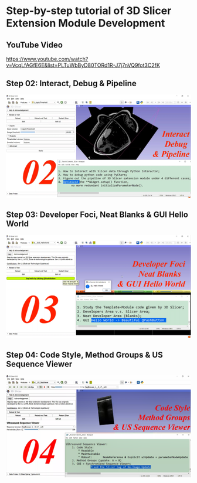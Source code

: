 # Step-by-step tutorial of 3D Slicer Extension Module Development

## YouTube Video 
https://www.youtube.com/watch?v=VcqLfAGfE6E&list=PLTuWbByD80TORd1R-J7j7nVQ9fot3C2fK



## <a href="/02__Interact_Debug_&_Pipeline/" style="text-decoration:none">Step 02: Interact, Debug & Pipeline</a>

<img src="/02__Interact_Debug_&_Pipeline/sl_02__Summary.png" alt="isolated" width="800"/>



## <a href="./03__DeveloperFoci_NeatBlanks_&_GUI_HelloWorld/" style="text-decoration:none">Step 03: Developer Foci, Neat Blanks & GUI Hello World</a>

<img src="/03__DeveloperFoci_NeatBlanks_&_GUI_HelloWorld/sl_03__Summary.png" alt="isolated" width="800"/>


## <a href="./04__CodeStyle_MethodGroups_&_US_SeqViewer/" style="text-decoration:none">Step 04: Code Style, Method Groups & US Sequence Viewer</a>

<img src="/04__CodeStyle_MethodGroups_&_US_SeqViewer/sl_04__Summary.png" alt="isolated" width="800"/>
